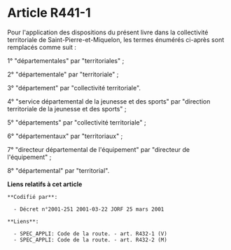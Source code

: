 # Article R441-1

Pour l'application des dispositions du présent livre dans la collectivité territoriale de Saint-Pierre-et-Miquelon, les
termes énumérés ci-après sont remplacés comme suit :

1° "départementales" par "territoriales" ;

2° "départementale" par "territoriale" ;

3° "département" par "collectivité territoriale".

4° "service départemental de la jeunesse et des sports" par "direction territoriale de la jeunesse et des sports" ;

5° "départements" par "collectivité territoriale" ;

6° "départementaux" par "territoriaux" ;

7° "directeur départemental de l'équipement" par "directeur de l'équipement" ;

8° "départemental" par "territorial".

**Liens relatifs à cet article**

	**Codifié par**:

	  - Décret n°2001-251 2001-03-22 JORF 25 mars 2001

	**Liens**:

	  - SPEC_APPLI: Code de la route. - art. R432-1 (V)
	  - SPEC_APPLI: Code de la route. - art. R432-2 (M)
